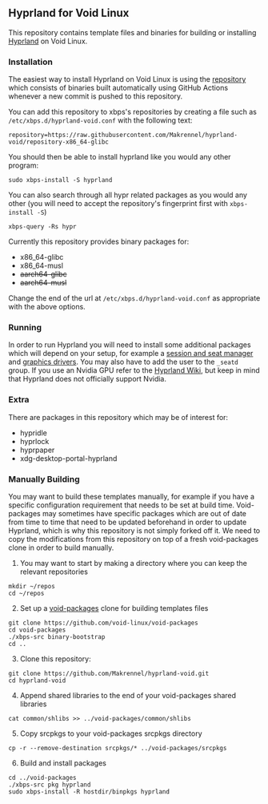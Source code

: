 ## Hyprland for Void Linux

This repository contains template files and binaries for building or installing [Hyprland](https://github.com/hyprwm/Hyprland) on Void Linux.

### Installation

The easiest way to install Hyprland on Void Linux is using the [repository](https://github.com/Makrennel/hyprland-void/tree/repository-x86_64-glibc) which consists of binaries built automatically using GitHub Actions whenever a new commit is pushed to this repository.

You can add this repository to xbps's repositories by creating a file such as `/etc/xbps.d/hyprland-void.conf` with the following text:

```
repository=https://raw.githubusercontent.com/Makrennel/hyprland-void/repository-x86_64-glibc
```

You should then be able to install hyprland like you would any other program:

```
sudo xbps-install -S hyprland
```

You can also search through all hypr related packages as you would any other (you will need to accept the repository's fingerprint first with `xbps-install -S`)

```
xbps-query -Rs hypr
```

Currently this repository provides binary packages for:

- x86_64-glibc
- x86_64-musl
- ~~aarch64-glibc~~
- ~~aarch64-musl~~

Change the end of the url at `/etc/xbps.d/hyprland-void.conf` as appropriate with the above options.

### Running

In order to run Hyprland you will need to install some additional packages which will depend on your setup, for example a [session and seat manager](https://docs.voidlinux.org/config/session-management.html) and [graphics drivers](https://docs.voidlinux.org/config/graphical-session/graphics-drivers/index.html). You may also have to add the user to the `_seatd` group. If you use an Nvidia GPU refer to the [Hyprland Wiki](https://wiki.hyprland.org/Nvidia), but keep in mind that Hyprland does not officially support Nvidia.

### Extra
There are packages in this repository which may be of interest for:

- hypridle
- hyprlock
- hyprpaper
- xdg-desktop-portal-hyprland

### Manually Building

You may want to build these templates manually, for example if you have a specific configuration requirement that needs to be set at build time. Void-packages may sometimes have specific packages which are out of date from time to time that need to be updated beforehand in order to update Hyprland, which is why this repository is not simply forked off it. We need to copy the modifications from this repository on top of a fresh void-packages clone in order to build manually.

1) You may want to start by making a directory where you can keep the relevant repositories

```
mkdir ~/repos
cd ~/repos
```

2) Set up a [void-packages](https://github.com/void-linux/void-packages) clone for building templates files

```
git clone https://github.com/void-linux/void-packages
cd void-packages
./xbps-src binary-bootstrap
cd ..
```

3) Clone this repository:

```
git clone https://github.com/Makrennel/hyprland-void.git
cd hyprland-void
```

4) Append shared libraries to the end of your void-packages shared libraries

```
cat common/shlibs >> ../void-packages/common/shlibs
```

5) Copy srcpkgs to your void-packages srcpkgs directory

```
cp -r --remove-destination srcpkgs/* ../void-packages/srcpkgs
```

6) Build and install packages

```
cd ../void-packages
./xbps-src pkg hyprland
sudo xbps-install -R hostdir/binpkgs hyprland
```


